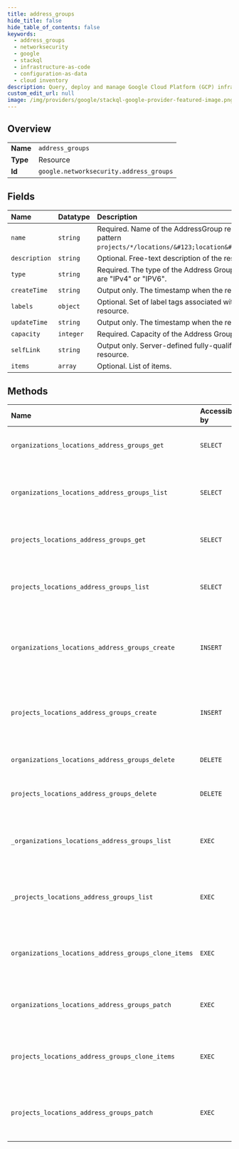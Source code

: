 ```yaml
---
title: address_groups
hide_title: false
hide_table_of_contents: false
keywords:
  - address_groups
  - networksecurity
  - google    
  - stackql
  - infrastructure-as-code
  - configuration-as-data
  - cloud inventory
description: Query, deploy and manage Google Cloud Platform (GCP) infrastructure and resources using SQL
custom_edit_url: null
image: /img/providers/google/stackql-google-provider-featured-image.png
---
```

  
    

## Overview
<table><tbody>
<tr><td><b>Name</b></td><td><code>address_groups</code></td></tr>
<tr><td><b>Type</b></td><td>Resource</td></tr>
<tr><td><b>Id</b></td><td><code>google.networksecurity.address_groups</code></td></tr>
</tbody></table>

## Fields
| Name | Datatype | Description |
|:-----|:---------|:------------|
| `name` | `string` | Required. Name of the AddressGroup resource. It matches pattern `projects/*/locations/&#123;location&#125;/addressGroups/`. |
| `description` | `string` | Optional. Free-text description of the resource. |
| `type` | `string` | Required. The type of the Address Group. Possible values are "IPv4" or "IPV6". |
| `createTime` | `string` | Output only. The timestamp when the resource was created. |
| `labels` | `object` | Optional. Set of label tags associated with the AddressGroup resource. |
| `updateTime` | `string` | Output only. The timestamp when the resource was updated. |
| `capacity` | `integer` | Required. Capacity of the Address Group |
| `selfLink` | `string` | Output only. Server-defined fully-qualified URL for this resource. |
| `items` | `array` | Optional. List of items. |
## Methods
| Name | Accessible by | Required Params | Description |
|:-----|:--------------|:----------------|:------------|
| `organizations_locations_address_groups_get` | `SELECT` | `addressGroupsId, locationsId, organizationsId` | Gets details of a single address group. |
| `organizations_locations_address_groups_list` | `SELECT` | `locationsId, organizationsId` | Lists address groups in a given project and location. |
| `projects_locations_address_groups_get` | `SELECT` | `addressGroupsId, locationsId, projectsId` | Gets details of a single address group. |
| `projects_locations_address_groups_list` | `SELECT` | `locationsId, projectsId` | Lists address groups in a given project and location. |
| `organizations_locations_address_groups_create` | `INSERT` | `locationsId, organizationsId` | Creates a new address group in a given project and location. |
| `projects_locations_address_groups_create` | `INSERT` | `locationsId, projectsId` | Creates a new address group in a given project and location. |
| `organizations_locations_address_groups_delete` | `DELETE` | `addressGroupsId, locationsId, organizationsId` | Deletes an address group. |
| `projects_locations_address_groups_delete` | `DELETE` | `addressGroupsId, locationsId, projectsId` | Deletes a single address group. |
| `_organizations_locations_address_groups_list` | `EXEC` | `locationsId, organizationsId` | Lists address groups in a given project and location. |
| `_projects_locations_address_groups_list` | `EXEC` | `locationsId, projectsId` | Lists address groups in a given project and location. |
| `organizations_locations_address_groups_clone_items` | `EXEC` | `addressGroupsId, locationsId, organizationsId` | Clones items from one address group to another. |
| `organizations_locations_address_groups_patch` | `EXEC` | `addressGroupsId, locationsId, organizationsId` | Updates parameters of an address group. |
| `projects_locations_address_groups_clone_items` | `EXEC` | `addressGroupsId, locationsId, projectsId` | Clones items from one address group to another. |
| `projects_locations_address_groups_patch` | `EXEC` | `addressGroupsId, locationsId, projectsId` | Updates the parameters of a single address group. |

